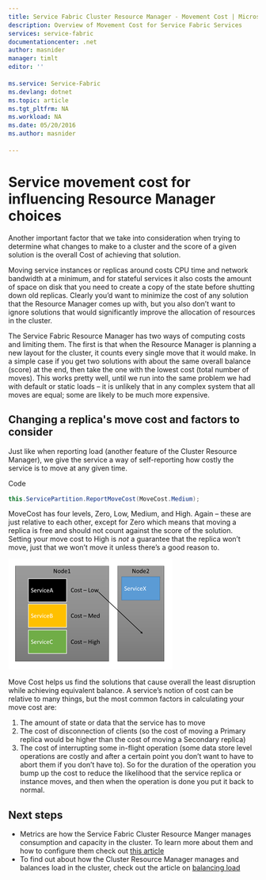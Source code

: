 ```yaml
---
title: Service Fabric Cluster Resource Manager - Movement Cost | Microsoft Azure
description: Overview of Movement Cost for Service Fabric Services
services: service-fabric
documentationcenter: .net
author: masnider
manager: timlt
editor: ''

ms.service: Service-Fabric
ms.devlang: dotnet
ms.topic: article
ms.tgt_pltfrm: NA
ms.workload: NA
ms.date: 05/20/2016
ms.author: masnider

---
```

# Service movement cost for influencing Resource Manager choices
Another important factor that we take into consideration when trying to determine what changes to make to a cluster and the score of a given solution is the overall Cost of achieving that solution.

Moving service instances or replicas around costs CPU time and network bandwidth at a minimum, and for stateful services it also costs the amount of space on disk that you need to create a copy of the state before shutting down old replicas. Clearly you’d want to minimize the cost of any solution that the Resource Manager comes up with, but you also don’t want to ignore solutions that would significantly improve the allocation of resources in the cluster.

The Service Fabric Resource Manager has two ways of computing costs and limiting them. The first is that when the Resource Manager is planning a new layout for the cluster, it counts every single move that it would make. In a simple case if you get two solutions with about the same overall balance (score) at the end, then take the one with the lowest cost (total number of moves).
This works pretty well, until we run into the same problem we had with default or static loads – it is unlikely that in any complex system that all moves are equal; some are likely to be much more expensive.

## Changing a replica's move cost and factors to consider
Just like when reporting load (another feature of the Cluster Resource Manager), we give the service a way of self-reporting how costly the service is to move at any given time.

Code

```csharp
this.ServicePartition.ReportMoveCost(MoveCost.Medium);
```

MoveCost has four levels, Zero, Low, Medium, and High. Again – these are just relative to each other, except for Zero which means that moving a replica is free and should not count against the score of the solution. Setting your move cost to High is *not* a guarantee that the replica won’t move, just that we won’t move it unless there’s a good reason to.

![Move Cost as a Factor in Selecting Replicas for Movement](./media/service-fabric-cluster-resource-manager-movement-cost/service-most-cost-example.png)

Move Cost helps us find the solutions that cause overall the least disruption while achieving equivalent balance. A service’s notion of cost can be relative to many things, but the most common factors in calculating your move cost are:

1. The amount of state or data that the service has to move
2. The cost of disconnection of clients (so the cost of moving a Primary replica would be higher than the cost of moving a Secondary replica)
3. The cost of interrupting some in-flight operation (some data store level operations are costly and after a certain point you don’t want to have to abort them if you don’t have to). So for the duration of the operation you bump up the cost to reduce the likelihood that the service replica or instance moves, and then when the operation is done you put it back to normal.

## Next steps
* Metrics are how the Service Fabric Cluster Resource Manger manages consumption and capacity in the cluster. To learn more about them and how to configure them check out [this article](service-fabric-cluster-resource-manager-metrics.md)
* To find out about how the Cluster Resource Manager manages and balances load in the cluster, check out the article on [balancing load](service-fabric-cluster-resource-manager-balancing.md)

[Image1]:./media/service-fabric-cluster-resource-manager-movement-cost/service-most-cost-example.png
